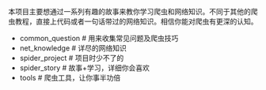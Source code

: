 本项目主要想通过一系列有趣的故事来教你学习爬虫和网络知识。不同于其他的爬虫教程，直接上代码或者一句话带过的网络知识。相信你能对爬虫有更深的认知。

- common_question  # 用来收集常见问题及爬虫技巧
- net_knowledge  # 详尽的网络知识
- spider_project  # 项目时少不了的
- spider_story  # 故事+学习，详细你会喜欢
- tools  # 爬虫工具，让你事半功倍